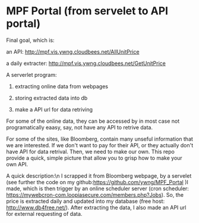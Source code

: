 MPF Portal (from servelet to API portal)
==========

Final goal, which is:

an API: http://mpf.vis.ywng.cloudbees.net/AllUnitPrice

a daily extracter: http://mpf.vis.ywng.cloudbees.net/GetUnitPrice

A serverlet program:

1. extracting online data from webpages

2. storing extracted data into db 

3. make a API url for data retriving 

For some of the online data, they can be accessed by in most case not programatically eaasy, say, not have any API to retrive data.

For some of the sites, like Bloomberg, contain many unseful information that we are interested. If we don't want to pay for their API, or they actually don't have API
for data retrival. Then, we need to make our own. This repo provide a quick, simple picture that allow you to grisp how to make your own API.

A quick description:\n
I scrapped it from Bloomberg webpage, by a servelet (see further the code on my github:https://github.com/ywng/MPF_Portal )I made, 
which is then trigger by an online scheduler server (cron scheduler: https://mywebcron-com.loopiasecure.com/members.php?Jobs). So, the price is extracted daily and updated into my database (free host: http://www.db4free.net/). After extracting the data, I also made an API url for external requesting of data.
